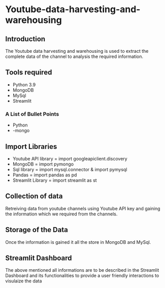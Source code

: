
# Youtube-data-harvesting-and-warehousing

## Introduction
 The Youtube data harvesting and warehousing is used to extract the complete data of the channel to analysis the required information.
   
## Tools required
 - Python 3.9
 - MongoDB
 - MySql
 - Streamlit

### A List of Bullet Points
- Python
- -mongo
## Import Libraries
 - Youtube API library = import googleapiclient.discovery
 - MongoDB = import pymongo
 - Sql library = import mysql.connector & import pymysql
 - Pandas = import pandas as pd
 - Streamlit Library = import streamlit as st

## Collection of data
   Retreiving data from youtube channels using Youtube API key and gaining the information which we required from the channels.

## Storage of the Data
   Once the information is gained it all the store in MongoDB and MySql.

## Streamlit Dashboard
   The above mentioned all informations are to be described in the Streamlit Dashboard and its functionalities to provide a user friendly interactions to visulaize the data 

